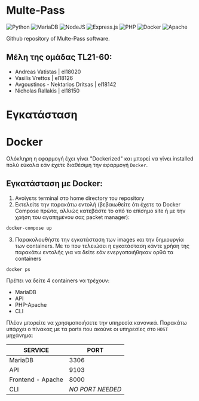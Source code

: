 # Multe-Pass

![Python](https://img.shields.io/badge/python-3670A0?style=for-the-badge&logo=python&logoColor=ffdd54)
![MariaDB](https://img.shields.io/badge/MariaDB-003545?style=for-the-badge&logo=mariadb&logoColor=white)
![NodeJS](https://img.shields.io/badge/node.js-6DA55F?style=for-the-badge&logo=node.js&logoColor=white)
![Express.js](https://img.shields.io/badge/express.js-%23404d59.svg?style=for-the-badge&logo=express&logoColor=%2361DAFB)
![PHP](https://img.shields.io/badge/php-%23777BB4.svg?style=for-the-badge&logo=php&logoColor=white)
![Docker](https://img.shields.io/badge/docker-%230db7ed.svg?style=for-the-badge&logo=docker&logoColor=white)
![Apache](https://img.shields.io/badge/apache-%23D42029.svg?style=for-the-badge&logo=apache&logoColor=white)


Github repository of Multe-Pass software.

## Μέλη της ομάδας TL21-60:
- Andreas Vatistas | el18020
- Vasilis Vrettos | el18126
- Avgoustinos - Nektarios Dritsas | el18142
- Nicholas Rallakis | el18150

# Εγκατάσταση

# Docker
Ολόκληρη η εφαρμογή έχει γίνει "Dockerized" και μπορεί να γίνει installed πολύ εύκολα εάν έχετε διαθέσιμη την εφαρμογή `Docker`.

## Εγκατάσταση με Docker:

1. Ανοίγετε terminal στο home directory του repository
2. Εκτελείτε την παρακάτω εντολή (βεβαιωθείτε ότι έχετε το Docker Compose πρώτα, αλλιώς κατεβάστε το από το επίσημο site ή με την χρήση του αγαπημένου σας packet manager):
```bash
docker-compose up
```
3. Παρακολουθήστε την εγκατάσταση των images και την δημιουργία των containers. Με το που τελειώσει η εγκατάσταση κάντε χρήση της παρακάτω εντολής για να δείτε εάν ενεργοποιήθηκαν ορθά τα containers
```bash
docker ps
```
Πρέπει να δείτε 4 containers να τρέχουν:
  - MariaDB
  - API
  - PHP-Apache
  - CLI

Πλέον μπορείτε να χρησιμοποιήσετε την υπηρεσία κανονικά. Παρακάτω υπάρχει ο πίνακας με τα ports που ακούνε οι υπηρεσίες στο `HOST` μηχάνημα:

  | SERVICE | PORT |
  | ------- | ---- |
  | MariaDB | 3306 |
  | API | 9103 |
  | Frontend - Apache | 8000 |
  | CLI | *NO PORT NEEDED* |
